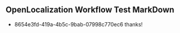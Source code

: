 ## OpenLocalization Workflow Test MarkDown
* 8654e3fd-419a-4b5c-9bab-07998c770ec6 thanks!

<!--HONumber=Aug16_HO1-->


